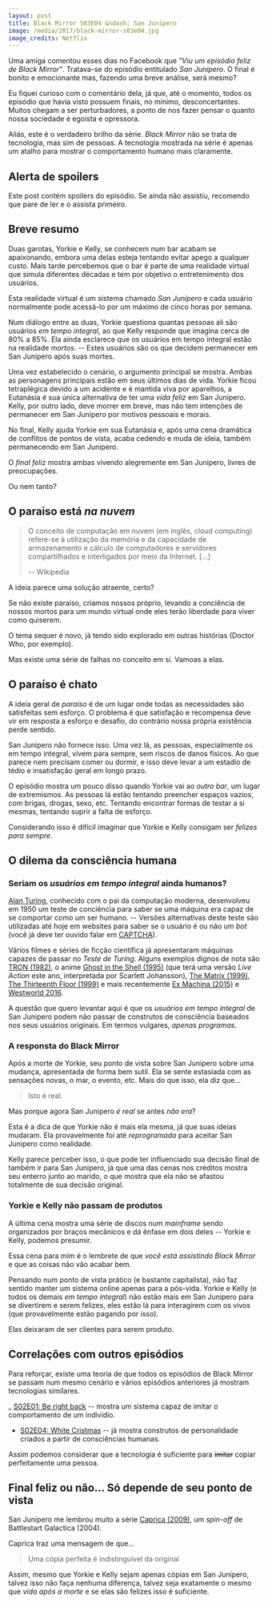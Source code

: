 ```yaml
---
layout: post
title: Black Mirror S03E04 &ndash; San Junipero
image: /media/2017/black-mirror-s03e04.jpg
image_credits: Netflix
---
```


Uma amiga comentou esses dias no Facebook que _"Viu um episódio feliz de Black Mirror"_. Tratava-se do episódio entitulado _San Junipero_. O final é bonito e emocionante mas, fazendo uma breve análise, será mesmo?

Eu fiquei curioso com o comentário dela, já que, até o momento, todos os episódio que havia visto possuem finais, no mínimo, desconcertantes. Muitos chegam a ser perturbadores, a ponto de nos fazer pensar o quanto nossa sociedade é egoista e opressora.

Aliás, este é o verdadeiro brilho da série. _Black Mirror_ não se trata de tecnologia, mas sim de pessoas. A tecnologia mostrada na série é apenas um atalho para mostrar o comportamento humano mais claramente.

## <i class="fa fa-warning"></i> Alerta de spoilers <i class="fa fa-warning"></i>

Este post contém spoilers do episódio. Se ainda não assistiu, recomendo que pare de ler e o assista primeiro.

## Breve resumo

Duas garotas, Yorkie e Kelly, se conhecem num bar acabam se apaixonando, embora uma delas esteja tentando evitar apego a qualquer custo. Mais tarde percebemos que o bar é parte de uma realidade virtual que simula diferentes décadas e tem por objetivo o entretenimento dos usuários.

Esta realidade virtual é um sistema chamado _San Junipero_ e cada usuário normalmente pode acessá-lo por um máximo de cinco horas por semana.

Num diálogo entre as duas, Yorkie questiona quantas pessoas ali são usuários _em tempo integral_, ao que Kelly responde que imagina cerca de 80% a 85%. Ela ainda esclarece que os usuários em tempo integral estão na realidade _mortos_. -- Estes usuários são os que decidem permanecer em San Junipero após suas mortes.

Uma vez estabelecido o cenário, o argumento principal se mostra. Ambas as personagens principais estão em seus últimos dias de vida. Yorkie ficou tetraplégica devido a um acidente e é mantida viva por aparelhos, a Eutanásia é sua única alternativa de ter uma _vida feliz_ em San Junipero. Kelly, por outro lado, deve morrer em breve, mas não tem intenções de permanecer em San Junipero por motivos pessoais e morais.

No final, Kelly ajuda Yorkie em sua Eutanásia e, após uma cena dramática de conflitos de pontos de vista, acaba cedendo e muda de ideia, também permanecendo em San Junipero.

O _final feliz_ mostra ambas vivendo alegremente em San Junipero, livres de preocupações.

Ou nem tanto?

## O paraiso está _na nuvem_

> O conceito de computação em nuvem (em inglês, cloud computing) refere-se à utilização da memória e da capacidade de armazenamento e cálculo de computadores e servidores compartilhados e interligados por meio da Internet. [...]
> 
> -- Wikipedia

A ideia parece uma solução atraente, certo?

Se não existe paraíso, criamos nossos próprio, levando a conciência de nossos mortos para um mundo virtual onde eles terão liberdade para viver como quiserem.

O tema sequer é novo, já tendo sido explorado em outras histórias (Doctor Who, por exemplo).

Mas existe uma série de falhas no conceito em si. Vamoas a elas.

## O paraíso é chato

A ideia geral de _paraíso_ é de um lugar onde todas as necessidades são satisfeitas sem esforço. O problema é que satisfação e recompensa deve vir em resposta a esforço e desafio, do contrário nossa própria existência perde sentido.

San Junipero não fornece isso. Uma vez lá, as pessoas, especialmente os em tempo integral, vivem para sempre, sem riscos de danos físicos. Ao que parece nem precisam comer ou dormir, e isso deve levar a um estadio de tédio e insatisfação geral em longo prazo.

O episódio mostra um pouco disso quando Yorkie vai ao _outro bar_, um lugar de extremismos. As pessoas lá estão tentando preencher espaços vazios, com brigas, drogas, sexo, etc. Tentando encontrar formas de testar a si mesmas, tentando suprir a falta de esforço.

Considerando isso é difícil imaginar que Yorkie e Kelly consigam ser _felizes para sempre_.

## O dilema da consciência humana

### Seriam os _usuários em tempo integral_ ainda humanos?

[Alan Turing](https://pt.wikipedia.org/wiki/Alan_Turing), conhecido com o pai da computação moderna, desenvolveu em 1950 um teste de conciência para saber se uma máquina era capaz de se comportar como um ser humano. -- Versões alternativas deste teste são utilizadas até hoje em websites para saber se o usuário é ou não um _bot_ (você já deve ter ouvido falar em [CAPTCHA](https://pt.wikipedia.org/wiki/CAPTCHA)).

Vários filmes e séries de ficção científica já apresentaram máquinas capazes de passar no _Teste de Turing_. Alguns exemplos dignos de nota são [TRON (1982)](http://www.imdb.com/title/tt0084827), o anime [Ghost in the Shell (1995)](http://www.imdb.com/title/tt0113568) (que terá uma versão _Live Action_ este ano, interpretada por Scarlett Johansson), [The Matrix (1999)](http://www.imdb.com/title/tt0133093/), [The Thirteenth Floor (1999)](http://www.imdb.com/title/tt0139809) e mais recentemente [Ex Machina (2015)](http://www.imdb.com/title/tt0470752) e [Westworld 2016](http://www.imdb.com/title/tt0475784).

A questão que quero levantar aqui é que os _usuários em tempo integral_ de San Junipero podem não passar de construtos de consciência baseados nos seus usuários originais. Em termos vulgares, _apenas programas_.

### A responsta do Black Mirror

Após a morte de Yorkie, seu ponto de vista sobre San Junipero sobre uma mudança, apresentada de forma bem sutil. Ela se sente estasiada com as sensações novas, o mar, o evento, etc. Mais do que isso, ela diz que...

>  Isto é real.

Mas porque agora San Junipero _é real_ se antes _não era_?

Esta é a dica de que Yorkie não é mais ela mesma, já que suas ideias mudaram. Ela provavelmente foi até _reprogramada_ para aceitar San Junipero como realidade.

Kelly parece perceber isso, o que pode ter influenciado sua decisão final de também ir para San Junipero, já que uma das cenas nos créditos mostra seu enterro junto ao marido, o que mostra que ela não se afastou totalmente de sua decisão original.

### Yorkie e Kelly não passam de produtos

A última cena mostra uma série de discos num _mainframe_ sendo organizados por braços mecânicos e dá ênfase em dois deles -- Yorkie e Kelly, podemos presumir.

Essa cena para mim é o lembrete de que _você está assistindo Black Mirror_ e que as coisas não vão acabar bem.

Pensando num ponto de vista prático (e bastante capitalista), não faz sentido manter um sistema online apenas para a pós-vida. Yorkie e Kelly (e todos os demais _em tempo integral_) não estão mais em San Junipero para se divertirem e serem felizes, eles estão lá para interagirem com os vivos (que provavelmente estão pagando por isso).

Elas deixaram de ser clientes para serem produto.

## Correlações com outros episódios

Para reforçar, existe uma teoria de que todos os episódios de Black Mirror se passam num mesmo cenário e vários episódios anteriores já mostram tecnologias similares.

_ [S02E01: Be right back](http://www.imdb.com/title/tt2290780) -- mostra um sistema capaz de imitar o comportamento de um indivídio.
- [S02E04: White Cristmas](http://www.imdb.com/title/tt3973198) --  já mostra construtos de personalidade criados a partir de consciências humanas.

Assim podemos considerar que a tecnologia é suficiente para <del>imitar</del> copiar perfeitamente uma pessoa.

## Final feliz ou não... Só depende de seu ponto de vista

San Junipero me lembrou muito a série [Caprica (2009)](http://www.imdb.com/title/tt0799862), um _spin-off_ de Battlestart Galactica (2004).

Caprica traz uma mensagem de que...

> Uma cópia perfeita é indistinguível da original

Assim, mesmo que Yorkie e Kelly sejam apenas cópias em San Junipero, talvez isso não faça nenhuma diferença, talvez seja exatamente o mesmo que _vida após a morte_ e se elas são felizes isso é suficiente.
